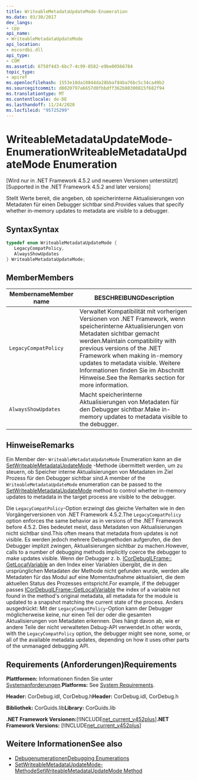 ```yaml
---
title: WriteableMetadataUpdateMode-Enumeration
ms.date: 03/30/2017
dev_langs:
- cpp
api_name:
- WriteableMetadataUpdateMode
api_location:
- mscordbi.dll
api_type:
- COM
ms.assetid: 6758f4d3-6bc7-4c99-8582-e9be00566784
topic_type:
- apiref
ms.openlocfilehash: 1553e18da10844da28bbaf84ba76bc5c34ca49b2
ms.sourcegitcommit: d8020797a6657d0fbbdff362b80300815f682f94
ms.translationtype: MT
ms.contentlocale: de-DE
ms.lasthandoff: 11/24/2020
ms.locfileid: "95725299"
---
```

# <a name="writeablemetadataupdatemode-enumeration"></a><span data-ttu-id="b0567-102">WriteableMetadataUpdateMode-Enumeration</span><span class="sxs-lookup"><span data-stu-id="b0567-102">WriteableMetadataUpdateMode Enumeration</span></span>

<span data-ttu-id="b0567-103">[Wird nur in .NET Framework 4.5.2 und neueren Versionen unterstützt]</span><span class="sxs-lookup"><span data-stu-id="b0567-103">[Supported in the .NET Framework 4.5.2 and later versions]</span></span>  
  
 <span data-ttu-id="b0567-104">Stellt Werte bereit, die angeben, ob speicherinterne Aktualisierungen von Metadaten für einen Debugger sichtbar sind.</span><span class="sxs-lookup"><span data-stu-id="b0567-104">Provides values that specify whether in-memory updates to metadata are visible to a debugger.</span></span>  
  
## <a name="syntax"></a><span data-ttu-id="b0567-105">Syntax</span><span class="sxs-lookup"><span data-stu-id="b0567-105">Syntax</span></span>  
  
```cpp
typedef enum WriteableMetadataUpdateMode {  
   LegacyCompatPolicy,  
   AlwaysShowUpdates  
} WriteableMetadataUpdateMode;  
```  
  
## <a name="members"></a><span data-ttu-id="b0567-106">Member</span><span class="sxs-lookup"><span data-stu-id="b0567-106">Members</span></span>  
  
|<span data-ttu-id="b0567-107">Membername</span><span class="sxs-lookup"><span data-stu-id="b0567-107">Member name</span></span>|<span data-ttu-id="b0567-108">BESCHREIBUNG</span><span class="sxs-lookup"><span data-stu-id="b0567-108">Description</span></span>|  
|-----------------|-----------------|  
|`LegacyCompatPolicy`|<span data-ttu-id="b0567-109">Verwaltet Kompatibilität mit vorherigen Versionen von .NET Framework, wenn speicherinterne Aktualisierungen von Metadaten sichtbar gemacht werden.</span><span class="sxs-lookup"><span data-stu-id="b0567-109">Maintain compatibility with previous versions of the .NET Framework when making in-memory updates to metadata visible.</span></span> <span data-ttu-id="b0567-110">Weitere Informationen finden Sie im Abschnitt Hinweise.</span><span class="sxs-lookup"><span data-stu-id="b0567-110">See the Remarks section for more information.</span></span>|  
|`AlwaysShowUpdates`|<span data-ttu-id="b0567-111">Macht speicherinterne Aktualisierungen von Metadaten für den Debugger sichtbar.</span><span class="sxs-lookup"><span data-stu-id="b0567-111">Make in-memory updates to metadata visible to the debugger.</span></span>|  
  
## <a name="remarks"></a><span data-ttu-id="b0567-112">Hinweise</span><span class="sxs-lookup"><span data-stu-id="b0567-112">Remarks</span></span>  

 <span data-ttu-id="b0567-113">Ein Member der- `WriteableMetadataUpdateMode` Enumeration kann an die [SetWriteableMetadataUpdateMode](icordebugprocess7-setwriteablemetadataupdatemode-method.md) -Methode übermittelt werden, um zu steuern, ob Speicher interne Aktualisierungen von Metadaten im Ziel Prozess für den Debugger sichtbar sind.</span><span class="sxs-lookup"><span data-stu-id="b0567-113">A member of the `WriteableMetadataUpdateMode` enumeration can be passed to the [SetWriteableMetadataUpdateMode](icordebugprocess7-setwriteablemetadataupdatemode-method.md) method to control whether in-memory updates to metadata in the target process are visible to the debugger.</span></span>  
  
 <span data-ttu-id="b0567-114">Die `LegacyCompatPolicy`-Option erzwingt das gleiche Verhalten wie in den Vorgängerversionen von .NET Framework 4.5.2.</span><span class="sxs-lookup"><span data-stu-id="b0567-114">The `LegacyCompatPolicy` option enforces the same behavior as in versions of the .NET Framework before 4.5.2.</span></span> <span data-ttu-id="b0567-115">Dies bedeutet meist, dass Metadaten von Aktualisierungen nicht sichtbar sind.</span><span class="sxs-lookup"><span data-stu-id="b0567-115">This often means that metadata from updates is not visible.</span></span> <span data-ttu-id="b0567-116">Es werden jedoch mehrere Debugmethoden aufgerufen, die den Debugger implizit zwingen, Aktualisierungen sichtbar zu machen.</span><span class="sxs-lookup"><span data-stu-id="b0567-116">However, calls to a number of debugging methods implicitly coerce the debugger to make updates visible.</span></span> <span data-ttu-id="b0567-117">Wenn der Debugger z. b. [ICorDebugILFrame:: GetLocalVariable](icordebugilframe-getlocalvariable-method.md) an den Index einer Variablen übergibt, die in den ursprünglichen Metadaten der Methode nicht gefunden wurde, werden alle Metadaten für das Modul auf eine Momentaufnahme aktualisiert, die dem aktuellen Status des Prozesses entspricht.</span><span class="sxs-lookup"><span data-stu-id="b0567-117">For example, if the debugger passes [ICorDebugILFrame::GetLocalVariable](icordebugilframe-getlocalvariable-method.md) the index of a variable not found in the method's original metadata, all metadata for the module is updated to a snapshot matching the current state of the process.</span></span> <span data-ttu-id="b0567-118">Anders ausgedrückt: Mit der `LegacyCompatPolicy`-Option kann der Debugger möglicherweise keine, nur einen Teil der oder die gesamten Aktualisierungen von Metadaten erkennen. Dies hängt davon ab, wie er andere Teile der nicht verwalteten Debug-API verwendet.</span><span class="sxs-lookup"><span data-stu-id="b0567-118">In other words, with the `LegacyCompatPolicy` option, the debugger might see none, some, or all of the available metadata updates, depending on how it uses other parts of the unmanaged debugging API.</span></span>  
  
## <a name="requirements"></a><span data-ttu-id="b0567-119">Requirements (Anforderungen)</span><span class="sxs-lookup"><span data-stu-id="b0567-119">Requirements</span></span>  

 <span data-ttu-id="b0567-120">**Plattformen:** Informationen finden Sie unter [Systemanforderungen](../../get-started/system-requirements.md).</span><span class="sxs-lookup"><span data-stu-id="b0567-120">**Platforms:** See [System Requirements](../../get-started/system-requirements.md).</span></span>  
  
 <span data-ttu-id="b0567-121">**Header:** CorDebug.idl, CorDebug.h</span><span class="sxs-lookup"><span data-stu-id="b0567-121">**Header:** CorDebug.idl, CorDebug.h</span></span>  
  
 <span data-ttu-id="b0567-122">**Bibliothek:** CorGuids.lib</span><span class="sxs-lookup"><span data-stu-id="b0567-122">**Library:** CorGuids.lib</span></span>  
  
 <span data-ttu-id="b0567-123">**.NET Framework Versionen:**[!INCLUDE[net_current_v452plus](../../../../includes/net-current-v452plus-md.md)]</span><span class="sxs-lookup"><span data-stu-id="b0567-123">**.NET Framework Versions:** [!INCLUDE[net_current_v452plus](../../../../includes/net-current-v452plus-md.md)]</span></span>  
  
## <a name="see-also"></a><span data-ttu-id="b0567-124">Weitere Informationen</span><span class="sxs-lookup"><span data-stu-id="b0567-124">See also</span></span>

- [<span data-ttu-id="b0567-125">Debugenumerationen</span><span class="sxs-lookup"><span data-stu-id="b0567-125">Debugging Enumerations</span></span>](debugging-enumerations.md)
- [<span data-ttu-id="b0567-126">SetWriteableMetadataUpdateMode-Methode</span><span class="sxs-lookup"><span data-stu-id="b0567-126">SetWriteableMetadataUpdateMode Method</span></span>](icordebugprocess7-setwriteablemetadataupdatemode-method.md)
